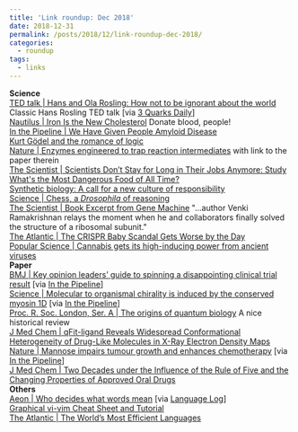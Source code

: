 ```yaml
---
title: 'Link roundup: Dec 2018'
date: 2018-12-31
permalink: /posts/2018/12/link-roundup-dec-2018/
categories:
  - roundup
tags:
  - links
---
```


**Science**  
[TED talk \| Hans and Ola Rosling: How not to be ignorant about the world](https://www.youtube.com/watch?v=Sm5xF-UYgdg) Classic Hans Rosling TED talk [via [3 Quarks Daily](https://www.3quarksdaily.com/3quarksdaily/2018/12/hans-and-ola-rosling-how-not-to-be-ignorant-about-the-world-2.html)]  
[Nautilus \| Iron Is the New Cholesterol](http://nautil.us/issue/67/reboot/iron-is-the-new-cholesterol) Donate blood, people!  
[In the Pipeline \| We Have Given People Amyloid Disease](https://blogs.sciencemag.org/pipeline/archives/2018/12/17/we-have-given-people-amyloid-disease)  
[Kurt Gödel and the romance of logic](https://www.prospectmagazine.co.uk/magazine/kurt-godel-and-the-romance-of-logic)  
[Nature \| Enzymes engineered to trap reaction intermediates](https://www.nature.com/articles/d41586-018-07569-6) with link to the paper therein  
[The Scientist \| Scientists Don’t Stay for Long in Their Jobs Anymore: Study](https://www.the-scientist.com/news-opinion/scientists-dont-stay-for-long-in-their-jobs-anymore--study-65200)  
[What's the Most Dangerous Food of All Time?](https://gizmodo.com/whats-the-most-dangerous-food-of-all-time-1830979433)  
[Synthetic biology: A call for a new culture of responsibility](https://thebulletin.org/2018/12/synthetic-biology-a-call-for-a-new-culture-of-responsibility/)  
[Science \| Chess, a _Drosophila_ of reasoning](http://science.sciencemag.org/content/362/6419/1087)  
[The Scientist \| Book Excerpt from Gene Machine](https://www.the-scientist.com/reading-frames/book-excerpt-from-gene-machine-65171)
"...author Venki Ramakrishnan relays the moment when he and collaborators finally solved the structure of a ribosomal subunit."  
[The Atlantic \| The CRISPR Baby Scandal Gets Worse by the Day](https://www.theatlantic.com/science/archive/2018/12/15-worrying-things-about-crispr-babies-scandal/577234/)  
[Popular Science \| Cannabis gets its high-inducing power from ancient viruses](https://www.popsci.com/ancient-viruses-cannabis-genome)  
**Paper**  
[BMJ \| Key opinion leaders’ guide to spinning a disappointing clinical trial result](https://www.bmj.com/content/363/bmj.k5207) [via [In the Pipeline](https://blogs.sciencemag.org/pipeline/archives/2018/12/18/making-excuses-the-modern-way)]  
[Science \| Molecular to organismal chirality is induced by the conserved myosin 1D](http://science.sciencemag.org/content/362/6417/949) [via [In the Pipeline](https://blogs.sciencemag.org/pipeline/archives/2018/12/13/right-side-left-side)]  
[Proc. R. Soc. London, Ser. A \| The origins of quantum biology](https://royalsocietypublishing.org/doi/10.1098/rspa.2018.0674) A nice historical review    
[J Med Chem \| qFit-ligand Reveals Widespread Conformational Heterogeneity of Drug-Like Molecules in X-Ray Electron Density Maps](http://pubs.acs.org/doi/10.1021/acs.jmedchem.8b01292)  
[Nature \| Mannose impairs tumour growth and enhances chemotherapy](https://www.nature.com/articles/s41586-018-0729-3) [via [In the Pipeline](https://blogs.sciencemag.org/pipeline/archives/2018/12/05/mannose-and-cancer)]  
[J Med Chem \| Two Decades under the Influence of the Rule of Five and the Changing Properties of Approved Oral Drugs](http://pubs.acs.org/doi/10.1021/acs.jmedchem.8b00686)  
**Others**   
[Aeon \| Who decides what words mean](https://aeon.co/essays/why-language-might-be-the-optimal-self-regulating-system) [via [Language Log](http://languagelog.ldc.upenn.edu/nll/?p=40987)]  
[Graphical vi-vim Cheat Sheet and Tutorial](http://www.viemu.com/a_vi_vim_graphical_cheat_sheet_tutorial.html)  
[The Atlantic \| The World’s Most Efficient Languages](https://www.theatlantic.com/international/archive/2016/06/complex-languages/489389/)  
